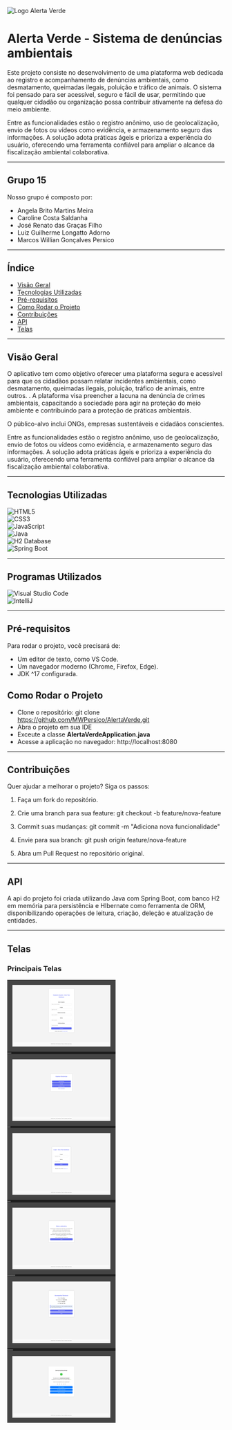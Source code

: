 ![Logo Alerta Verde](/logo1.png)

# Alerta Verde - Sistema de denúncias ambientais  

Este projeto consiste no desenvolvimento de uma plataforma web dedicada ao registro e acompanhamento de denúncias ambientais, como desmatamento, queimadas ilegais, poluição e tráfico de animais. O sistema foi pensado para ser acessível, seguro e fácil de usar, permitindo que qualquer cidadão ou organização possa contribuir ativamente na defesa do meio ambiente.

Entre as funcionalidades estão o registro anônimo, uso de geolocalização, envio de fotos ou vídeos como evidência, e armazenamento seguro das informações. A solução adota práticas ágeis e prioriza a experiência do usuário, oferecendo uma ferramenta confiável para ampliar o alcance da fiscalização ambiental colaborativa.


---

## Grupo 15
Nosso grupo é composto por:

- Angela Brito Martins Meira 
- Caroline Costa Saldanha
- José Renato das Graças Filho
- Luiz Guilherme Longatto Adorno
- Marcos Willian Gonçalves Persico

---

## Índice  
- [Visão Geral](#visão-geral)  
- [Tecnologias Utilizadas](#tecnologias-utilizadas)  
- [Pré-requisitos](#pré-requisitos)  
- [Como Rodar o Projeto](#como-rodar-o-projeto)  
- [Contribuições](#contribuições)  
- [API](#api)
- [Telas](#telas)

---

## Visão Geral  
O aplicativo tem como objetivo oferecer uma plataforma segura e acessível para que os cidadãos possam relatar incidentes ambientais, como desmatamento, queimadas ilegais, poluição, tráfico de animais, entre outros. . A plataforma visa preencher a lacuna na denúncia de crimes ambientais, capacitando a sociedade para agir na proteção do meio ambiente e contribuindo para a proteção de práticas ambientais. 

O público-alvo inclui ONGs, empresas sustentáveis e cidadãos conscientes.

Entre as funcionalidades estão o registro anônimo, uso de geolocalização, envio de fotos ou vídeos como evidência, e armazenamento seguro das informações. A solução adota práticas ágeis e prioriza a experiência do usuário, oferecendo uma ferramenta confiável para ampliar o alcance da fiscalização ambiental colaborativa.

---

## Tecnologias Utilizadas  

![HTML5](https://img.shields.io/badge/HTML5-E34F26?style=for-the-badge&logo=html5&logoColor=white)  
![CSS3](https://img.shields.io/badge/CSS3-1572B6?style=for-the-badge&logo=css3&logoColor=white)  
![JavaScript](https://img.shields.io/badge/JavaScript-F7DF1E?style=for-the-badge&logo=javascript&logoColor=black)  
![Java](https://img.shields.io/badge/Java-ED8B00?style=for-the-badge&logo=openjdk&logoColor=white)  
![H2 Database](https://img.shields.io/badge/H2_Database-0078D6?style=for-the-badge&logo=databricks&logoColor=white)  
![Spring Boot](https://img.shields.io/badge/Spring_Boot-6DB33F?style=for-the-badge&logo=spring-boot&logoColor=white)  

---

## Programas Utilizados  

![Visual Studio Code](https://img.shields.io/badge/Visual_Studio_Code-0078D4?style=for-the-badge&logo=visual%20studio%20code&logoColor=White)  
![IntelliJ](https://img.shields.io/badge/Intellij%20Idea-000?logo=intellij-idea&style=for-the-badge)  

---

## Pré-requisitos  
Para rodar o projeto, você precisará de:  
- Um editor de texto, como VS Code.  
- Um navegador moderno (Chrome, Firefox, Edge).
- JDK ^17 configurada.  

## Como Rodar o Projeto  
- Clone o repositório: git clone https://github.com/MWPersico/AlertaVerde.git
- Abra o projeto em sua IDE
- Exceute a classe **AlertaVerdeApplication.java**
- Acesse a aplicação no navegador: http://localhost:8080
  
---

## Contribuições  
Quer ajudar a melhorar o projeto? Siga os passos:

1. Faça um fork do repositório.

2. Crie uma branch para sua feature:
   git checkout -b feature/nova-feature

3. Commit suas mudanças:
   git commit -m "Adiciona nova funcionalidade"

4. Envie para sua branch:
   git push origin feature/nova-feature

5. Abra um Pull Request no repositório original.

---

## API
A api do projeto foi criada utilizando Java com Spring Boot, com banco H2 em memória para persistência e HIbernate como ferramenta de ORM, disponibilizando operações de leitura, criação, deleção e atualização de entidades.


---

## Telas

### **Principais Telas**

![Prototipo Figma](/Prototipo%20Figma/PI%20Alerta%20Verde.png)


